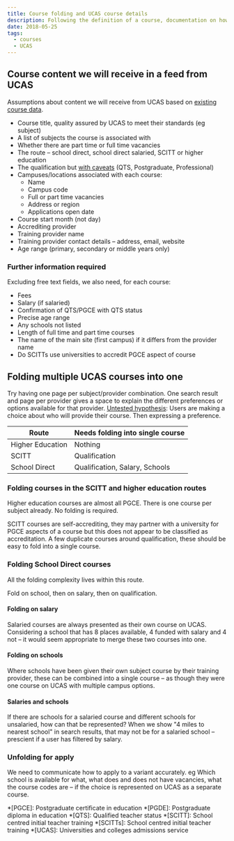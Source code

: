 ```yaml
---
title: Course folding and UCAS course details
description: Following the definition of a course, documentation on how we might fold courses based on UCAS data
date: 2018-05-25
tags:
  - courses
  - UCAS
---
```


## Course content we will receive in a feed from UCAS

Assumptions about content we will receive from UCAS based on [existing course data](/find-teacher-training/ucas-course-examples).

- Course title, quality assured by UCAS to meet their standards (eg subject)
- A list of subjects the course is associated with
- Whether there are part time or full time vacancies
- The route – school direct, school direct salaried, SCITT or higher education
- The qualification but [with caveats](/publish-teacher-training-courses/course-with-variants#course) (QTS, Postgraduate, Professional)
- Campuses/locations associated with each course:
  - Name
  - Campus code
  - Full or part time vacancies
  - Address or region
  - Applications open date
- Course start month (not day)
- Accrediting provider
- Training provider name
- Training provider contact details – address, email, website
- Age range (primary, secondary or middle years only)

### Further information required

Excluding free text fields, we also need, for each course:

- Fees
- Salary (if salaried)
- Confirmation of QTS/PGCE with QTS status
- Precise age range
- Any schools not listed
- Length of full time and part time courses
- The name of the main site (first campus) if it differs from the provider name
- Do SCITTs use universities to accredit PGCE aspect of course

## Folding multiple UCAS courses into one

Try having one page per subject/provider combination. One search result and page per provider gives a space to explain the different preferences or options available for that provider. [Untested hypothesis](https://trello.com/c/RmjRaDkC/8-one-search-result-and-page-per-provider-gives-a-space-to-explain-the-different-preferences-or-options-available-for-that-provide): Users are making a choice about who will provide their course. Then expressing a preference.

| Route | Needs folding into single course |
| - | - |
| Higher Education | Nothing |
| SCITT | Qualification |
| School Direct | Qualification, Salary, Schools |

### Folding courses in the SCITT and higher education routes

Higher education courses are almost all PGCE. There is one course per subject already. No folding is required.

SCITT courses are self-accrediting, they may partner with a university for PGCE aspects of a course but this does not appear to be classified as accreditation. A few duplicate courses around qualification, these should be easy to fold into a single course.

### Folding School Direct courses

All the folding complexity lives within this route.

Fold on school, then on salary, then on qualification.

#### Folding on salary

Salaried courses are always presented as their own course on UCAS. Considering a school that has 8 places available, 4 funded with salary and 4 not – it would seem appropriate to merge these two courses into one.

#### Folding on schools

Where schools have been given their own subject course by their training provider, these can be combined into a single course – as though they were one course on UCAS with multiple campus options.

#### Salaries and schools

If there are schools for a salaried course and different schools for unsalaried, how can that be represented? When we show "4 miles to nearest school" in search results, that may not be for a salaried school – prescient if a user has filtered by salary.

### Unfolding for apply

We need to communicate how to apply to a variant accurately. eg Which school is available for what, what does and does not have vacancies, what the course codes are – if the choice is represented on UCAS as a separate course.

*[PGCE]: Postgraduate certificate in education
*[PGDE]: Postgraduate diploma in education
*[QTS]: Qualified teacher status
*[SCITT]: School centred initial teacher training
*[SCITTs]: School centred initial teacher training
*[UCAS]: Universities and colleges admissions service
